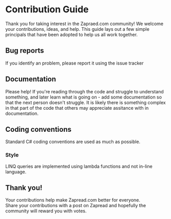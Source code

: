 # Contribution Guide

Thank you for taking interest in the Zapraed.com community!  We welcome your contributions, ideas, and help.
This guide lays out a few simple principals that have been adopted to help us all work together.

## Bug reports

If you identify an problem, please report it using the issue tracker

## Documentation

Please help!  If you're reading through the code and struggle to understand something, and later learn what is going on - add some documentation so that the next person doesn't struggle.
It is likely there is something complex in that part of the code that others may appreciate assitance with in documentation.

## Coding conventions

Standard C# coding conventions are used as much as possible.

### Style

LINQ queries are implemented using lambda functions and not in-line language.

## Thank you!

Your contributions help make Zapread.com better for everyone.  
Share your contributions with a post on Zapread and hopefully the community will reward you with votes.

